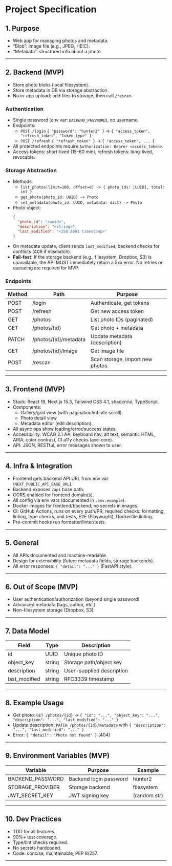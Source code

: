 # Project Specification

## 1. Purpose

- Web app for managing photos and metadata.
- “Blob”: image file (e.g., JPEG, HEIC).
- “Metadata”: structured info about a photo.

---

## 2. Backend (MVP)

- Store photo blobs (local filesystem).
- Store metadata in DB via storage abstraction.
- No in-app upload; add files to storage, then call `/rescan`.

### Authentication

- Single password (env var: `BACKEND_PASSWORD`), no username.
- Endpoints:
  - `POST /login` `{ "password": "hunter2" }` → `{ "access_token", "refresh_token", "token_type" }`
  - `POST /refresh` `{ "refresh_token" }` → `{ "access_token", ... }`
- All protected endpoints require `Authorization: Bearer <access_token>`.
- Access tokens: short-lived (15–60 min), refresh tokens: long-lived, revocable.

### Storage Abstraction

- Methods:
  - `list_photos(limit=100, offset=0) -> { photo_ids: [UUID], total: int }`
  - `get_photo(photo_id: UUID) -> Photo`
  - `set_metadata(photo_id: UUID, metadata: dict) -> Photo`
- Photo object:
  ```json
  {
    "photo_id": "<uuid>",
    "description": "<string>",
    "last_modified": "<ISO 8601 timestamp>"
  }
  ```
- On metadata update, client sends `last_modified`; backend checks for conflicts (409 if mismatch).
- **Fail-fast:** If the storage backend (e.g., filesystem, Dropbox, S3) is unavailable, the API MUST immediately return a 5xx error. No retries or queueing are required for MVP.

### Endpoints

| Method | Path                      | Purpose                        |
|--------|---------------------------|--------------------------------|
| POST   | /login                    | Authenticate, get tokens       |
| POST   | /refresh                  | Get new access token           |
| GET    | /photos                   | List photo IDs (paginated)     |
| GET    | /photos/{id}              | Get photo + metadata           |
| PATCH  | /photos/{id}/metadata     | Update metadata (description)  |
| GET    | /photos/{id}/image        | Get image file                 |
| POST   | /rescan                   | Scan storage, import new photos|

---

## 3. Frontend (MVP)

- Stack: React 19, Next.js 15.3, Tailwind CSS 4.1, shadcn/ui, TypeScript.
- Components:
  - Gallery/grid view (with pagination/infinite scroll).
  - Photo detail view.
  - Metadata editor (edit description).
- All async ops show loading/error/success states.
- Accessibility: WCAG 2.1 AA, keyboard nav, alt text, semantic HTML, ARIA, color contrast, CI a11y checks (axe-core).
- API: JSON, RESTful, error messages shown to user.

---

## 4. Infra & Integration

- Frontend gets backend API URL from env var (`NEXT_PUBLIC_API_BASE_URL`).
- Backend exposes `/api` base path.
- CORS enabled for frontend domain(s).
- All config via env vars (documented in `.env.example`).
- Docker images for frontend/backend; no secrets in images.
- CI: GitHub Actions, runs on every push/PR; required checks: formatting, linting, type checks, unit tests, E2E (Playwright), Dockerfile linting.
- Pre-commit hooks run formatter/linter/tests.

---

## 5. General

- All APIs documented and machine-readable.
- Design for extensibility (future metadata fields, storage backends).
- All error responses: `{ "detail": "..." }` (FastAPI style).

---

## 6. Out of Scope (MVP)

- User authentication/authorization (beyond single password)
- Advanced metadata (tags, author, etc.)
- Non-filesystem storage (Dropbox, S3)

---

## 7. Data Model

| Field         | Type      | Description                  |
|---------------|-----------|------------------------------|
| id            | UUID      | Unique photo ID              |
| object_key    | string    | Storage path/object key      |
| description   | string    | User-supplied description    |
| last_modified | string    | RFC3339 timestamp            |

---

## 8. Example Usage

- Get photo: `GET /photos/{id}` → `{ "id": "...", "object_key": "...", "description": "...", "last_modified": "..." }`
- Update description: `PATCH /photos/{id}/metadata` with `{ "description": "...", "last_modified": "..." }`
- Error: `{ "detail": "Photo not found" }` (404)

---

## 9. Environment Variables (MVP)

| Variable           | Purpose                | Example      |
|--------------------|------------------------|--------------|
| BACKEND_PASSWORD   | Backend login password | hunter2      |
| STORAGE_PROVIDER   | Storage backend        | filesystem   |
| JWT_SECRET_KEY     | JWT signing key        | (random str) |

---

## 10. Dev Practices

- TDD for all features.
- 90%+ test coverage.
- Type/lint checks required.
- No secrets hardcoded.
- Code: concise, maintainable, PEP 8/257.

---
